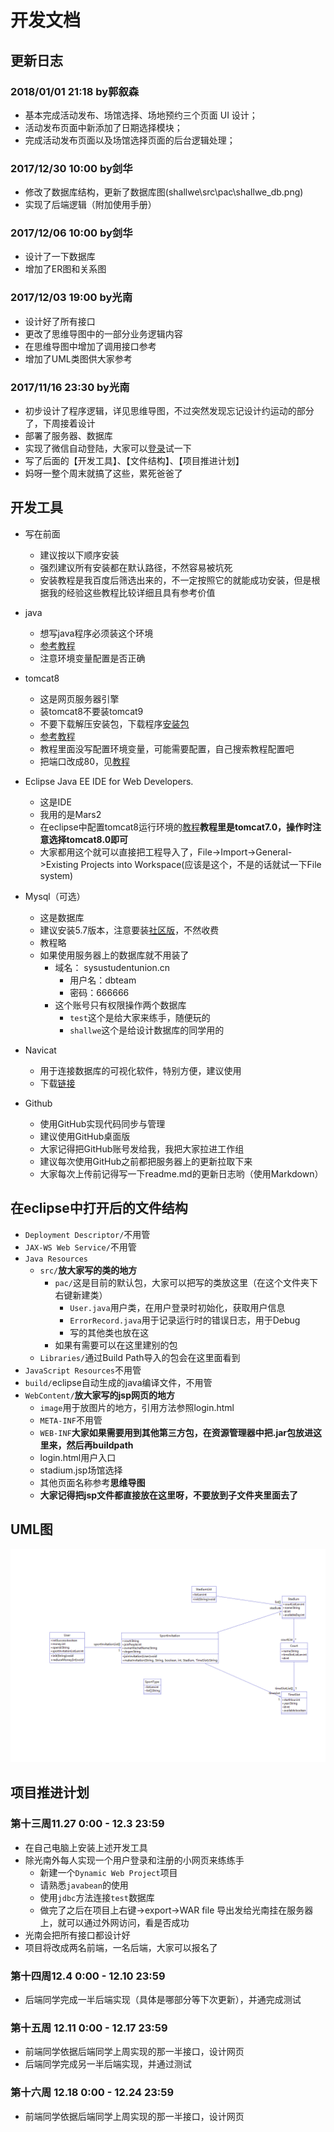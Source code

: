 # 开发文档

## 更新日志
### 2018/01/01 21:18 by郭叙森
- 基本完成活动发布、场馆选择、场地预约三个页面 UI 设计；
- 活动发布页面中新添加了日期选择模块；
- 完成活动发布页面以及场馆选择页面的后台逻辑处理；


### 2017/12/30 10:00 by剑华
- 修改了数据库结构，更新了数据库图(shallwe\src\pac\shallwe_db.png)
- 实现了后端逻辑（附加使用手册）

### 2017/12/06 10:00 by剑华
- 设计了一下数据库
- 增加了ER图和关系图

### 2017/12/03 19:00 by光南
- 设计好了所有接口
- 更改了思维导图中的一部分业务逻辑内容
- 在思维导图中增加了调用接口参考
- 增加了UML类图供大家参考

### 2017/11/16 23:30 by光南
- 初步设计了程序逻辑，详见思维导图，不过突然发现忘记设计约运动的部分了，下周接着设计
- 部署了服务器、数据库
- 实现了微信自动登陆，大家可以[登录](http://sysustudentunion.cn/shallwe/login.html)试一下
- 写了后面的【开发工具】、【文件结构】、【项目推进计划】
- 妈呀一整个周末就搞了这些，累死爸爸了

## 开发工具
- 写在前面
  - 建议按以下顺序安装
  - 强烈建议所有安装都在默认路径，不然容易被坑死
  - 安装教程是我百度后筛选出来的，不一定按照它的就能成功安装，但是根据我的经验这些教程比较详细且具有参考价值
- java
  - 想写java程序必须装这个环境
  - [参考教程](https://jingyan.baidu.com/article/bea41d43bef8fab4c41be67b.html)
  - 注意环境变量配置是否正确
- tomcat8
  - 这是网页服务器引擎
  - 装tomcat8不要装tomcat9
  - 不要下载解压安装包，下载程序[安装包](http://mirrors.hust.edu.cn/apache/tomcat/tomcat-8/v8.5.23/bin/apache-tomcat-8.5.23.exe)
  - [参考教程](https://jingyan.baidu.com/article/6b97984db791911ca2b0bfc4.html)
  - 教程里面没写配置环境变量，可能需要配置，自己搜索教程配置吧
  - 把端口改成80，见[教程](https://jingyan.baidu.com/article/9113f81b22d1802b3214c7c6.html)
- Eclipse Java EE IDE for Web Developers.
  - 这是IDE
  - 我用的是Mars2
  - 在eclipse中配置tomcat8运行环境的[教程](http://blog.csdn.net/shirenfeigui/article/details/7699996)**教程里是tomcat7.0，操作时注意选择tomcat8.0即可**
  - 大家都用这个就可以直接把工程导入了，File->Import->General->Existing Projects into Workspace(应该是这个，不是的话就试一下File system)
- Mysql（可选）
  - 这是数据库
  - 建议安装5.7版本，注意要装[社区版](https://dev.mysql.com/downloads/windows/installer/5.7.html)，不然收费
  - 教程略
  - 如果使用服务器上的数据库就不用装了
    - 域名：	sysustudentunion.cn
      - 用户名：dbteam
      - 密码：666666
    - 这个账号只有权限操作两个数据库
      - `test`这个是给大家来练手，随便玩的
      - `shallwe`这个是给设计数据库的同学用的
- Navicat
  - 用于连接数据库的可视化软件，特别方便，建议使用
  - 下载[链接](http://pan.baidu.com/s/1nvj5gsp)

- Github
  - 使用GitHub实现代码同步与管理
  - 建议使用GitHub桌面版
  - 大家记得把GitHub账号发给我，我把大家拉进工作组
  - 建议每次使用GitHub之前都把服务器上的更新拉取下来
  - 大家每次上传前记得写一下readme.md的更新日志哟（使用Markdown）

## 在eclipse中打开后的文件结构
- `Deployment Descriptor/`不用管
- `JAX-WS Web Service/`不用管
- `Java Resources`
  - `src/`**放大家写的类的地方**
    - `pac/`这是目前的默认包，大家可以把写的类放这里（在这个文件夹下右键新建类）
      - `User.java`用户类，在用户登录时初始化，获取用户信息
      - `ErrorRecord.java`用于记录运行时的错误日志，用于Debug
      - 写的其他类也放在这
    - 如果有需要可以在这里建别的包
  - `Libraries/`通过Build Path导入的包会在这里面看到
- `JavaScript Resources`不用管
- `build/`eclipse自动生成的java编译文件，不用管
- `WebContent/`**放大家写的jsp网页的地方**
  - `image`用于放图片的地方，引用方法参照login.html
  - `META-INF`不用管
  - `WEB-INF`**大家如果需要用到其他第三方包，在资源管理器中把.jar包放进这里来，然后再buildpath**
  - login.html用户入口
  - stadium.jsp场馆选择
  - 其他页面名称参考**思维导图**
  - **大家记得把jsp文件都直接放在这里呀，不要放到子文件夹里面去了**

## UML图
![image](https://github.com/sysudb/shallwe/raw/master/src/pac/uml.png)

## 项目推进计划
### 第十三周11.27 0:00 - 12.3 23:59
- 在自己电脑上安装上述开发工具
- 除光南外每人实现一个用户登录和注册的小网页来练练手
  - 新建一个`Dynamic Web Project`项目
  - 请熟悉`javabean`的使用
  - 使用`jdbc`方法连接`test`数据库
  - 做完了之后在项目上右键->export->WAR file 导出发给光南挂在服务器上，就可以通过外网访问，看是否成功
- 光南会把所有接口都设计好
- 项目将改成两名前端，一名后端，大家可以报名了

### 第十四周12.4 0:00 - 12.10 23:59
- 后端同学完成一半后端实现（具体是哪部分等下次更新），并通完成测试

### 第十五周 12.11 0:00 - 12.17 23:59
- 前端同学依据后端同学上周实现的那一半接口，设计网页
- 后端同学完成另一半后端实现，并通过测试

### 第十六周 12.18 0:00 - 12.24 23:59
- 前端同学依据后端同学上周实现的那一半接口，设计网页
